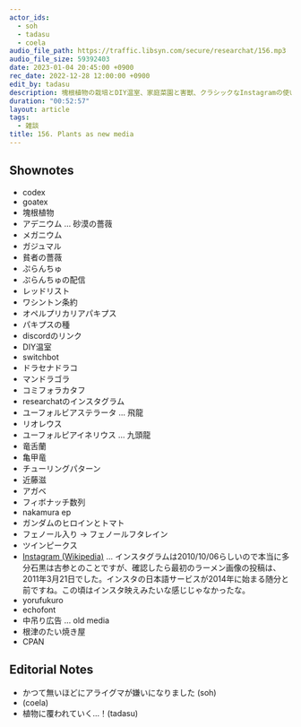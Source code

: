 ```yaml
---
actor_ids:
  - soh
  - tadasu
  - coela
audio_file_path: https://traffic.libsyn.com/secure/researchat/156.mp3 
audio_file_size: 59392403
date: 2023-01-04 20:45:00 +0900
rec_date: 2022-12-28 12:00:00 +0900
edit_by: tadasu
description: 塊根植物の栽培とDIY温室、家庭菜園と害獣、クラシックなInstagramの使い方について話しました。
duration: "00:52:57"
layout: article
tags:
  - 雑談
title: 156. Plants as new media
---
```


## Shownotes
- codex
- goatex
- 塊根植物
- アデニウム … 砂漠の薔薇
- メガニウム
- ガジュマル
- 貧者の薔薇
- ぷらんちゅ
- ぷらんちゅの配信
- レッドリスト
- ワシントン条約
- オペルプリカリアパキプス
- パキプスの種
- discordのリンク
- DIY温室
- switchbot
- ドラセナドラコ
- マンドラゴラ
- コミフォラカタフ
- researchatのインスタグラム
- ユーフォルビアステラータ … 飛龍
- リオレウス
- ユーフォルピアイネリウス … 九頭龍
- 竜舌蘭
- 亀甲竜
- チューリングパターン
- 近藤滋
- アガベ
- フィボナッチ数列
- nakamura ep
- ガンダムのヒロインとトマト
- フェノール入り -> フェノールフタレイン
- ツインピークス
- [Instagram (Wikipedia)](https://ja.wikipedia.org/wiki/Instagram) ... インスタグラムは2010/10/06らしいので本当に多分石黒は古参とのことですが、確認したら最初のラーメン画像の投稿は、2011年3月21日でした。インスタの日本語サービスが2014年に始まる随分と前ですね。この頃はインスタ映えみたいな感じじゃなかったな。
- yorufukuro
- echofont
- 中吊り広告 … old media
- 根津のたい焼き屋
- CPAN

## Editorial Notes
- かつて無いほどにアライグマが嫌いになりました (soh)
- (coela)
- 植物に覆われていく...！(tadasu)
